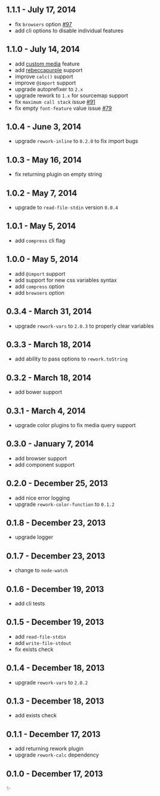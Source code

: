 1.1.1 - July 17, 2014
---------------------
* fix `browsers` option [#97](https://github.com/segmentio/myth/pull/97)
* add cli options to disable individual features

1.1.0 - July 14, 2014
---------------------
* add [custom media](http://dev.w3.org/csswg/mediaqueries/#custom-mq) feature
* add [rebeccapurple](http://lists.w3.org/Archives/Public/www-style/2014Jun/0312.html) support
* improve `calc()` support
* improve `@import` support
* upgrade autoprefixer to `2.x`
* upgrade rework to `1.x` for sourcemap support
* fix `maximum call stack` issue [#91](https://github.com/segmentio/myth/issues/91)
* fix empty `font-feature` value issue [#79](https://github.com/segmentio/myth/issues/79)

1.0.4 - June 3, 2014
--------------------
* upgrade `rework-inline` to `0.2.0` to fix import bugs

1.0.3 - May 16, 2014
--------------------
* fix returning plugin on empty string

1.0.2 - May 7, 2014
-------------------
* upgrade to `read-file-stdin` version `0.0.4`

1.0.1 - May 5, 2014
-------------------
* add `compress` cli flag

1.0.0 - May 5, 2014
-------------------
* add `@import` support
* add support for new css variables syntax
* add `compress` option
* add `browsers` option

0.3.4 - March 31, 2014
----------------------
* upgrade `rework-vars` to `2.0.3` to properly clear variables

0.3.3 - March 18, 2014
----------------------
* add ability to pass options to `rework.toString`

0.3.2 - March 18, 2014
----------------------
* add bower support

0.3.1 - March 4, 2014
---------------------
* upgrade color plugins to fix media query support

0.3.0 - January 7, 2014
-----------------------
* add browser support
* add component support

0.2.0 - December 25, 2013
-------------------------
* add nice error logging
* upgrade `rework-color-function` to `0.1.2`

0.1.8 - December 23, 2013
-------------------------
* upgrade logger

0.1.7 - December 23, 2013
-------------------------
* change to `node-watch`

0.1.6 - December 19, 2013
-------------------------
* add cli tests

0.1.5 - December 19, 2013
-------------------------
* add `read-file-stdin`
* add `write-file-stdout`
* fix exists check

0.1.4 - December 18, 2013
-------------------------
* upgrade `rework-vars` to `2.0.2`

0.1.3 - December 18, 2013
-------------------------
* add exists check

0.1.1 - December 17, 2013
-------------------------
* add returning rework plugin
* upgrade `rework-calc` dependency

0.1.0 - December 17, 2013
-------------------------
:sparkles:
